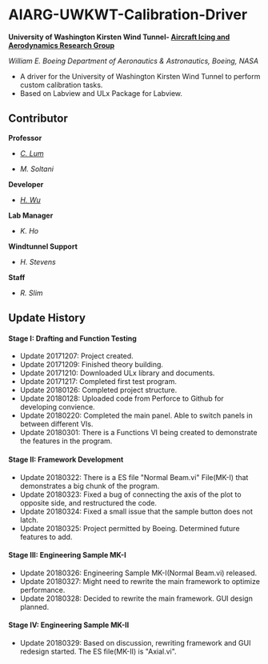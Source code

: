 # AIARG-UWKWT-Calibration-Driver
**University of Washington Kirsten Wind Tunnel- [Aircraft Icing and Aerodynamics Research Group](https://www.aa.washington.edu/research/AIARG)**

*William E. Boeing Department of Aeronautics & Astronautics, Boeing, NASA*
* A driver for the University of Washington Kirsten Wind Tunnel to perform custom calibration tasks. 
* Based on Labview and ULx Package for Labview.
## Contributor
**Professor**

* *[C. Lum](https://github.com/clum)*

* *M. Soltani*

**Developer**

* *[H. Wu](https://github.com/Errrneist)*

**Lab Manager**

* *K. Ho*

**Windtunnel Support**

* *H. Stevens*

**Staff**

* *R. Slim*

## Update History
#### Stage I: Drafting and Function Testing
* Update 20171207: Project created.
* Update 20171209: Finished theory building.
* Update 20171210: Downloaded ULx library and documents.
* Update 20171217: Completed first test program.
* Update 20180126: Completed project structure.
* Update 20180128: Uploaded code from Perforce to Github for developing convience.
* Update 20180220: Completed the main panel. Able to switch panels in between different VIs.
* Update 20180301: There is a Functions VI being created to demonstrate the features in the program.
#### Stage II: Framework Development
* Update 20180322: There is a ES file "Normal Beam.vi" File(MK-I) that demonstrates a big chunk of the program.
* Update 20180323: Fixed a bug of connecting the axis of the plot to opposite side, and restructured the code.
* Update 20180324: Fixed a small issue that the sample button does not latch.
* Update 20180325: Project permitted by Boeing. Determined future features to add.
#### Stage III: Engineering Sample MK-I
* Update 20180326: Engineering Sample MK-I(Normal Beam.vi) released.
* Update 20180327: Might need to rewrite the main framework to optimize performance.
* Update 20180328: Decided to rewrite the main framework. GUI design planned.
#### Stage IV: Engineering Sample MK-II
* Update 20180329: Based on discussion, rewriting framework and GUI redesign started. The ES file(MK-II) is "Axial.vi".
